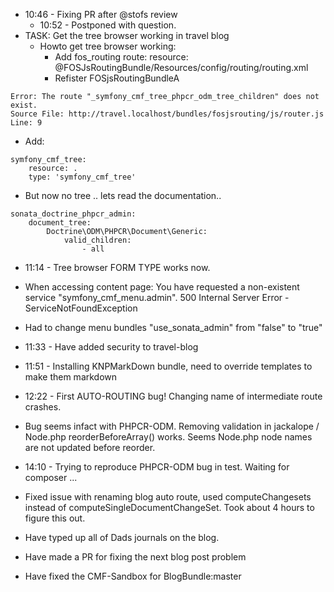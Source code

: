 - 10:46 - Fixing PR after @stofs review
  - 10:52 - Postponed with question.
- TASK: Get the tree browser working in travel blog
  - Howto get tree browser working:
    - Add fos_routing route:     resource: @FOSJsRoutingBundle/Resources/config/routing/routing.xml
    - Refister FOSjsRoutingBundleA

````
Error: The route "_symfony_cmf_tree_phpcr_odm_tree_children" does not exist.
Source File: http://travel.localhost/bundles/fosjsrouting/js/router.js
Line: 9
````
   - Add:

````
symfony_cmf_tree:
    resource: .
    type: 'symfony_cmf_tree'
````

   - But now no tree .. lets read the documentation..

````
sonata_doctrine_phpcr_admin:
    document_tree:
        Doctrine\ODM\PHPCR\Document\Generic:
            valid_children:
                - all
````

 - 11:14 - Tree browser FORM TYPE works now.
 - When accessing content page: You have requested a non-existent service "symfony_cmf_menu.admin".
500 Internal Server Error - ServiceNotFoundException 

 - Had to change menu bundles "use_sonata_admin" from "false" to "true"
 - 11:33 - Have added security to travel-blog
 - 11:51 - Installing KNPMarkDown bundle, need to override templates to make them markdown

 - 12:22 - First AUTO-ROUTING bug! Changing name of intermediate route crashes.

 - Bug seems infact with PHPCR-ODM. Removing validation in jackalope / Node.php reorderBeforeArray() works. Seems Node.php node names are not updated before reorder.
 - 14:10 - Trying to reproduce PHPCR-ODM bug in test. Waiting for composer ...

 - Fixed issue with renaming blog auto route, used computeChangesets instead of computeSingleDocumentChangeSet. Took about 4 hours to figure this out.

 - Have typed up all of Dads journals on the blog.

 - Have made a PR for fixing the next blog post problem
 
 - Have fixed the CMF-Sandbox for BlogBundle:master
